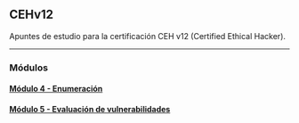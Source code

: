 ## CEHv12

Apuntes de estudio para la certificación CEH v12 (Certified Ethical Hacker).

---

### Módulos

#### [Módulo 4 - Enumeración](https://github.com/ThePenguin304/CEHv12-Notas/tree/main/Modulos/Modulo%204)

#### [Módulo 5 - Evaluación de vulnerabilidades](https://github.com/ThePenguin304/CEHv12-Notas/tree/main/Modulos/Modulo%205)
